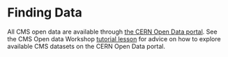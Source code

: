 # Finding Data

All CMS open data are available through [the CERN Open Data portal](http://opendata.cern.ch/).
See the CMS Open data Workshop [tutorial lesson](https://cms-opendata-workshop.github.io/workshop2022-lesson-dataset-scouting/) for advice on how to explore available CMS datasets on the CERN Open Data portal.
